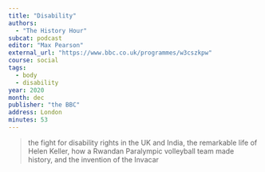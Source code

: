 ```yaml
---
title: "Disability"
authors:
  - "The History Hour"
subcat: podcast
editor: "Max Pearson"
external_url: "https://www.bbc.co.uk/programmes/w3cszkpw"
course: social
tags:
  - body
  - disability
year: 2020
month: dec
publisher: "the BBC"
address: London
minutes: 53
---
```


> the fight for disability rights in the UK and India, the remarkable life of Helen Keller, how a Rwandan Paralympic volleyball team made history, and the invention of the Invacar
